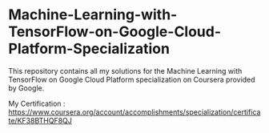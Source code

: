 # Machine-Learning-with-TensorFlow-on-Google-Cloud-Platform-Specialization

This repository contains all my solutions for the Machine Learning with TensorFlow on Google Cloud Platform specialization on Coursera provided by Google.

My Certification : https://www.coursera.org/account/accomplishments/specialization/certificate/KF38BTHQF8QJ
